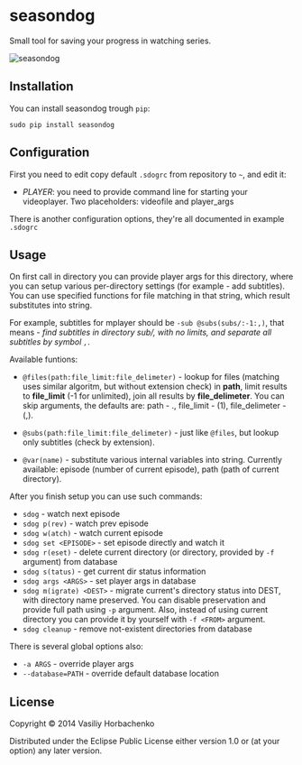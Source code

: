 # seasondog

Small tool for saving your progress in watching series.

![seasondog](http://i.imgur.com/wixFHBC.png)

## Installation

You can install seasondog trough `pip`:
    
    sudo pip install seasondog

## Configuration

First you need to edit copy default `.sdogrc` from repository to `~`, and edit it:

* *PLAYER*: you need to provide command line for starting your videoplayer. Two placeholders: videofile and player_args

There is another configuration options, they're all documented in example `.sdogrc`

## Usage

On first call in directory you can provide player args for this directory, where you can setup various per-directory settings (for example - add subtitles). You can use specified functions for file matching in that string, which result substitutes into string.

For example, subtitles for mplayer should be `-sub @subs(subs/:-1:,)`, that means - *find subtitles in directory sub/, with no limits, and separate all subtitles by symbol `,`*.

Available funtions:

* `@files(path:file_limit:file_delimeter)` - lookup for files (matching uses similar algoritm, but without extension check) in **path**, limit results to **file_limit** (-1 for unlimited), join all results by **file_delimeter**. You can skip arguments, the defaults are: path - ., file_limit - (1), file_delimeter - (,).

* `@subs(path:file_limit:file_delimeter)` - just like `@files`, but lookup only subtitles (check by extension).

* `@var(name)` - substitute various internal variables into string. Currently available: episode (number of current episode), path (path of current directory).

After you finish setup you can use such commands:

* `sdog` - watch next episode 
* `sdog p(rev)` - watch prev episode
* `sdog w(atch)` - watch current episode
* `sdog set <EPISODE>` - set episode directly and watch it
* `sdog r(eset)` - delete current directory (or directory, provided by `-f` argument) from database
* `sdog s(tatus)` - get current dir status information
* `sdog args <ARGS>` - set player args in database
* `sdog m(igrate) <DEST>` - migrate current's directory status into DEST, with directory name preserved. You can disable preservation and provide full path using `-p` argument. Also, instead of using current directory you can provide it by yourself with `-f <FROM>` argument.
* `sdog cleanup` - remove not-existent directories from database

There is several global options also:
* `-a ARGS` - override player args
* `--database=PATH` - override default database location

## License

Copyright © 2014 Vasiliy Horbachenko

Distributed under the Eclipse Public License either version 1.0 or (at
your option) any later version.
